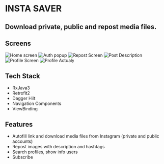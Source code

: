# INSTA SAVER
## Download private, public and repost media files.

## Screens
![Home screen](https://github.com/Shebovich/InstaSaver/blob/master/images/1_1_Home_First_Launch_Alt%402x.png)
![Auth popup](https://github.com/Shebovich/InstaSaver/blob/master/images/2_2_Popup_Authorization%402x.png)
![Repost Screen](https://github.com/Shebovich/InstaSaver/blob/master/images/5_1_Post_Open%402x.png)
![Post Description](https://github.com/Shebovich/InstaSaver/blob/master/images/5_3_Post_Description%402x.png)
![Profile Screen](https://github.com/Shebovich/InstaSaver/blob/master/images/7_1_Profile_Standart%402x.png)
![Profile Actualy](https://github.com/Shebovich/InstaSaver/blob/master/images/7_2_Profile_Actualy_Open%402x.png)

## Tech Stack
- RxJava3
- Retrofit2
- Dagger Hilt
- Navigation Components
- ViewBinding

## Features

- Autofill link and download media files from Instagram (private and public accounts)
- Repost images with description and hashtags
- Search profiles, show info users
- Subscribe
